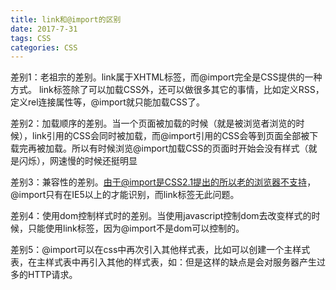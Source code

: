 ```yaml
---
title: link和@import的区别
date: 2017-7-31
tags: CSS
categories: CSS
---
```


差别1：老祖宗的差别。link属于XHTML标签，而@import完全是CSS提供的一种方式。
link标签除了可以加载CSS外，还可以做很多其它的事情，比如定义RSS，定义rel连接属性等，@import就只能加载CSS了。

差别2：加载顺序的差别。当一个页面被加载的时候（就是被浏览者浏览的时候），link引用的CSS会同时被加载，而@import引用的CSS会等到页面全部被下载完再被加载。所以有时候浏览@import加载CSS的页面时开始会没有样式（就是闪烁），网速慢的时候还挺明显

差别3：兼容性的差别。由于@import是CSS2.1提出的所以老的浏览器不支持，@import只有在IE5以上的才能识别，而link标签无此问题。

差别4：使用dom控制样式时的差别。当使用javascript控制dom去改变样式的时候，只能使用link标签，因为@import不是dom可以控制的。

差别5：@import可以在css中再次引入其他样式表，比如可以创建一个主样式表，在主样式表中再引入其他的样式表，如：但是这样的缺点是会对服务器产生过多的HTTP请求。